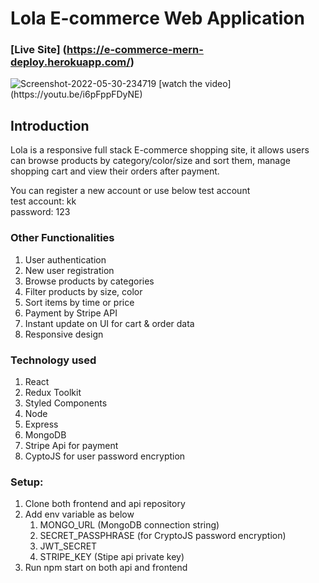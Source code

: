 # Lola E-commerce Web Application

### [Live Site] (https://e-commerce-mern-deploy.herokuapp.com/)


<img src="https://i.ibb.co/ZG0BxMM/Screenshot-2022-05-30-234719.png" alt="Screenshot-2022-05-30-234719" border="0">
[watch the video](https://youtu.be/i6pFppFDyNE)

## Introduction

Lola is a responsive full stack E-commerce shopping site, it allows users can browse products by category/color/size and sort them, manage shopping cart and view their orders after payment.

You can register a new account or use below test account </br>
test account: kk </br>
password: 123

### Other Functionalities

1. User authentication
2. New user registration
3. Browse products by categories
4. Filter products by size, color
5. Sort items by time or price
6. Payment by Stripe API
7. Instant update on UI for cart & order data
8. Responsive design 

### Technology used

1. React
2. Redux Toolkit
3. Styled Components
4. Node
5. Express
6. MongoDB
7. Stripe Api for payment
8. CyptoJS for user password encryption

### Setup: 

1. Clone both frontend and api repository 
2. Add env variable as below
   1. MONGO_URL (MongoDB connection string)
   2. SECRET_PASSPHRASE (for CryptoJS password encryption)
   3. JWT_SECRET 
   4. STRIPE_KEY (Stipe api private key)
3. Run npm start on both api and frontend



